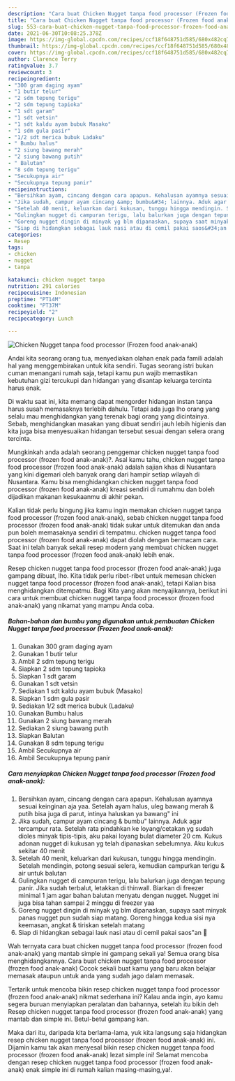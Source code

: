 ```yaml
---
description: "Cara buat Chicken Nugget tanpa food processor (Frozen food anak-anak) yang lezat Untuk Jualan"
title: "Cara buat Chicken Nugget tanpa food processor (Frozen food anak-anak) yang lezat Untuk Jualan"
slug: 553-cara-buat-chicken-nugget-tanpa-food-processor-frozen-food-anak-anak-yang-lezat-untuk-jualan
date: 2021-06-30T10:08:25.378Z
image: https://img-global.cpcdn.com/recipes/ccf18f648751d585/680x482cq70/chicken-nugget-tanpa-food-processor-frozen-food-anak-anak-foto-resep-utama.jpg
thumbnail: https://img-global.cpcdn.com/recipes/ccf18f648751d585/680x482cq70/chicken-nugget-tanpa-food-processor-frozen-food-anak-anak-foto-resep-utama.jpg
cover: https://img-global.cpcdn.com/recipes/ccf18f648751d585/680x482cq70/chicken-nugget-tanpa-food-processor-frozen-food-anak-anak-foto-resep-utama.jpg
author: Clarence Terry
ratingvalue: 3.7
reviewcount: 3
recipeingredient:
- "300 gram daging ayam"
- "1 butir telur"
- "2 sdm tepung terigu"
- "2 sdm tepung tapioka"
- "1 sdt garam"
- "1 sdt vetsin"
- "1 sdt kaldu ayam bubuk Masako"
- "1 sdm gula pasir"
- "1/2 sdt merica bubuk Ladaku"
- " Bumbu halus"
- "2 siung bawang merah"
- "2 siung bawang putih"
- " Balutan"
- "8 sdm tepung terigu"
- "Secukupnya air"
- "Secukupnya tepung panir"
recipeinstructions:
- "Bersihkan ayam, cincang dengan cara apapun. Kehalusan ayamnya sesuai keinginan aja yaa. Setelah ayam halus, uleg bawang merah &amp; putih bisa juga di parut, intinya haluskan ya bawang&#34; ini"
- "Jika sudah, campur ayam cincang &amp; bumbu&#34; lainnya. Aduk agar tercampur rata. Setelah rata pindahkan ke loyang/cetakan yg sudah dioles minyak tipis-tipis, aku pakai loyang bulat diameter 20 cm. Kukus adonan nugget di kukusan yg telah dipanaskan sebelumnya. Aku kukus sekitar 40 menit"
- "Setelah 40 menit, keluarkan dari kukusan, tunggu hingga mendingin. Setelah mendingin, potong sesuai selera, kemudian campurkan terigu &amp; air untuk balutan"
- "Gulingkan nugget di campuran terigu, lalu balurkan juga dengan tepung panir. Jika sudah terbalut, letakkan di thinwall. Biarkan di freezer minimal 1 jam agar bahan balutan menyatu dengan nugget. Nugget ini juga bisa tahan sampai 2 minggu di freezer yaa"
- "Goreng nugget dingin di minyak yg blm dipanaskan, supaya saat minyak panas nugget pun sudah siap matang. Goreng hingga kedua sisi nya keemasan, angkat &amp; tiriskan setelah matang"
- "Siap di hidangkan sebagai lauk nasi atau di cemil pakai saos&#34;an 🤤"
categories:
- Resep
tags:
- chicken
- nugget
- tanpa

katakunci: chicken nugget tanpa 
nutrition: 291 calories
recipecuisine: Indonesian
preptime: "PT14M"
cooktime: "PT37M"
recipeyield: "2"
recipecategory: Lunch

---
```



![Chicken Nugget tanpa food processor (Frozen food anak-anak)](https://img-global.cpcdn.com/recipes/ccf18f648751d585/680x482cq70/chicken-nugget-tanpa-food-processor-frozen-food-anak-anak-foto-resep-utama.jpg)

Andai kita seorang orang tua, menyediakan olahan enak pada famili adalah hal yang menggembirakan untuk kita sendiri. Tugas seorang istri bukan cuman menangani rumah saja, tetapi kamu pun wajib memastikan kebutuhan gizi tercukupi dan hidangan yang disantap keluarga tercinta harus enak.

Di waktu  saat ini, kita memang dapat mengorder hidangan instan tanpa harus susah memasaknya terlebih dahulu. Tetapi ada juga lho orang yang selalu mau menghidangkan yang terenak bagi orang yang dicintainya. Sebab, menghidangkan masakan yang dibuat sendiri jauh lebih higienis dan kita juga bisa menyesuaikan hidangan tersebut sesuai dengan selera orang tercinta. 



Mungkinkah anda adalah seorang penggemar chicken nugget tanpa food processor (frozen food anak-anak)?. Asal kamu tahu, chicken nugget tanpa food processor (frozen food anak-anak) adalah sajian khas di Nusantara yang kini digemari oleh banyak orang dari hampir setiap wilayah di Nusantara. Kamu bisa menghidangkan chicken nugget tanpa food processor (frozen food anak-anak) kreasi sendiri di rumahmu dan boleh dijadikan makanan kesukaanmu di akhir pekan.

Kalian tidak perlu bingung jika kamu ingin memakan chicken nugget tanpa food processor (frozen food anak-anak), sebab chicken nugget tanpa food processor (frozen food anak-anak) tidak sukar untuk ditemukan dan anda pun boleh memasaknya sendiri di tempatmu. chicken nugget tanpa food processor (frozen food anak-anak) dapat diolah dengan bermacam cara. Saat ini telah banyak sekali resep modern yang membuat chicken nugget tanpa food processor (frozen food anak-anak) lebih enak.

Resep chicken nugget tanpa food processor (frozen food anak-anak) juga gampang dibuat, lho. Kita tidak perlu ribet-ribet untuk memesan chicken nugget tanpa food processor (frozen food anak-anak), tetapi Kalian bisa menghidangkan ditempatmu. Bagi Kita yang akan menyajikannya, berikut ini cara untuk membuat chicken nugget tanpa food processor (frozen food anak-anak) yang nikamat yang mampu Anda coba.

<!--inarticleads1-->

##### Bahan-bahan dan bumbu yang digunakan untuk pembuatan Chicken Nugget tanpa food processor (Frozen food anak-anak):

1. Gunakan 300 gram daging ayam
1. Gunakan 1 butir telur
1. Ambil 2 sdm tepung terigu
1. Siapkan 2 sdm tepung tapioka
1. Siapkan 1 sdt garam
1. Gunakan 1 sdt vetsin
1. Sediakan 1 sdt kaldu ayam bubuk (Masako)
1. Siapkan 1 sdm gula pasir
1. Sediakan 1/2 sdt merica bubuk (Ladaku)
1. Gunakan  Bumbu halus
1. Gunakan 2 siung bawang merah
1. Sediakan 2 siung bawang putih
1. Siapkan  Balutan
1. Gunakan 8 sdm tepung terigu
1. Ambil Secukupnya air
1. Ambil Secukupnya tepung panir




<!--inarticleads2-->

##### Cara menyiapkan Chicken Nugget tanpa food processor (Frozen food anak-anak):

1. Bersihkan ayam, cincang dengan cara apapun. Kehalusan ayamnya sesuai keinginan aja yaa. Setelah ayam halus, uleg bawang merah &amp; putih bisa juga di parut, intinya haluskan ya bawang&#34; ini
1. Jika sudah, campur ayam cincang &amp; bumbu&#34; lainnya. Aduk agar tercampur rata. Setelah rata pindahkan ke loyang/cetakan yg sudah dioles minyak tipis-tipis, aku pakai loyang bulat diameter 20 cm. Kukus adonan nugget di kukusan yg telah dipanaskan sebelumnya. Aku kukus sekitar 40 menit
1. Setelah 40 menit, keluarkan dari kukusan, tunggu hingga mendingin. Setelah mendingin, potong sesuai selera, kemudian campurkan terigu &amp; air untuk balutan
1. Gulingkan nugget di campuran terigu, lalu balurkan juga dengan tepung panir. Jika sudah terbalut, letakkan di thinwall. Biarkan di freezer minimal 1 jam agar bahan balutan menyatu dengan nugget. Nugget ini juga bisa tahan sampai 2 minggu di freezer yaa
1. Goreng nugget dingin di minyak yg blm dipanaskan, supaya saat minyak panas nugget pun sudah siap matang. Goreng hingga kedua sisi nya keemasan, angkat &amp; tiriskan setelah matang
1. Siap di hidangkan sebagai lauk nasi atau di cemil pakai saos&#34;an 🤤




Wah ternyata cara buat chicken nugget tanpa food processor (frozen food anak-anak) yang mantab simple ini gampang sekali ya! Semua orang bisa menghidangkannya. Cara buat chicken nugget tanpa food processor (frozen food anak-anak) Cocok sekali buat kamu yang baru akan belajar memasak ataupun untuk anda yang sudah jago dalam memasak.

Tertarik untuk mencoba bikin resep chicken nugget tanpa food processor (frozen food anak-anak) nikmat sederhana ini? Kalau anda ingin, ayo kamu segera buruan menyiapkan peralatan dan bahannya, setelah itu bikin deh Resep chicken nugget tanpa food processor (frozen food anak-anak) yang mantab dan simple ini. Betul-betul gampang kan. 

Maka dari itu, daripada kita berlama-lama, yuk kita langsung saja hidangkan resep chicken nugget tanpa food processor (frozen food anak-anak) ini. Dijamin kamu tak akan menyesal bikin resep chicken nugget tanpa food processor (frozen food anak-anak) lezat simple ini! Selamat mencoba dengan resep chicken nugget tanpa food processor (frozen food anak-anak) enak simple ini di rumah kalian masing-masing,ya!.


